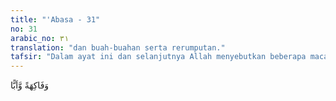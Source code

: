 ```yaml
---
title: "'Abasa - 31"
no: 31
arabic_no: ٣١
translation: "dan buah-buahan serta rerumputan."
tafsir: "Dalam ayat ini dan selanjutnya Allah menyebutkan beberapa macam tumbuh-tumbuhan: pertama, Allah menumbuhkan di bumi biji-bijian seperti gandum, padi, dan lain-lainnya yang menjadi makanan pokok.\n\nKedua dan ketiga, Allah menumbuhkan pula buah anggur dan bermacam sayuran yang dapat dimakan secara langsung.\n\nKeempat dan kelima, buah zaitun dan pohon kurma.\n\nKeenam, kebun-kebun yang besar, tinggi, dan lebat buahnya. Tidak hanya buahnya yang dapat dimanfaatkan, tetapi pohonnya pun dapat dijadikan bahan bangunan dan alat-alat perumahan.\n\nKetujuh, bermacam-macam buah-buahan yang lain, seperti buah pir, apel, mangga, dan sebagainya.\n\nKedelapan, berbagai macam rumput-rumputan.\n\nAir yang turun dari langit dan perannya dalam \"menghidupkan tanah yang mati\" secara jelas diuraikan pada Surah al-Furqan/25: 48-49. Apa kandungan dari air hujan sehingga dapat digunakan untuk tumbuhnya tumbuhan ada pada Surah Qaf/50: 9. \n\nSedangkan uraian bagaimana bumi \"terbelah\", di samping ayat di atas, juga terdapat pada Surah Fussilat/41: 39, sebagaimana pada penggalannya: \"Dan di antara ayat-ayat-Nya adalah engkau melihat bumi kering tandus maka apabila telah Kami turunkan air di atasnya, niscaya ia bergerak dan mengembang.\"\n\nAyat tersebut menerangkan apa yang akan terjadi pada tanah yang kering apabila butiran hujan jatuh di atasnya. Ayat tersebut juga menjelaskan adanya tiga tahap bagaimana perkembangan tumbuhan sampai dengan menghasilkan buah.\n\nTingkat-tingkat perkembangan tumbuhan yang dijelaskan oleh ayat di atas adalah demikian:\n\nPertama: Bergeraknya tanah. Apa yang dimaksud dengan bergeraknya tanah adalah gerakan partikel tanah. Partikel ini terdiri dari lapisan-lapisan yang terdiri atas bahan silika dan alumina. Ketika air masuk ke lapisan-lapisan partikel, maka akan terjadi pembengkakan dari partikel-partikel pembentuk lumpur. Hal ini dapat dijelaskan demikian:\n\n1.Muatan listrik elektrostatis yang ada di permukaan partikel (yang terjadi setelah kehadiran air) akan mengakibatkan terganggunya stabilitas. Partikel ini akan bergerak terus, sebelum ada stabilisator yang berupa partikel yang bermuatan listrik yang berlawanan. Di sini kita seharusnya bersyukur, tentang bagaimana Allah telah menciptakan semuanya dalam pasangan-pasangan, sehingga mendatangkan suasana yang stabil dan sentosa. Termasuk dalam hal ini adalah muatan listrik\n\n2.Pergerakan partikel tanah juga disebabkan karena adanya tabrakan dengan partikel air. Pergerakan partikel air yang tidak teratur menyebabkan partikel tanah bergerak ke semua arah. Gerakan yang demikian ini ditemukan oleh seorang ahli tumbuhan bernama Robert Brown pada tahun 1828. Pergerakannya sangat tergantung pada kecepatan dan jumlah partikel air. Dengan demikian, pergerakan yang terjadi adalah interaksi langsung antara partikel tanah dan partikel air.\n\nKedua: Mengembangnya tanah. Apa yang dimaksud dengan mengembangnya tanah adalah mengembangnya partikel tanah. Partikel tanah akan bertambah tebal. Dengan demikian, tanah akan mengembang, sejalan dengan mengembangnya partikel tanah. Telah dikemukakan sebelumnya bahwa partikel tanah terdiri atas lapisan-lapisan yang berhubungan satu sama lain. Antara lapisan satu dan lainnya terdapat pori-pori. Ke dalam pori-pori inilah air dan ion-ion yang terlarut akan masuk. Dengan bentuk pori-pori yang sangat sempit dan adanya medan elektrostatis di permukaan lapisan, maka air seperti di taruh dalam botol, dan tidak mengalir ke luar. Dengan kata lain, air akan disimpan di pori-pori di setiap lapisan.\n\nKetiga: Tahap Perkecambahan. Tahap perkecambahan biji terjadi saat air sudah tersedia. Saat air sudah pada tahap cukup, maka embrio yang ada di dalam biji akan menjadi aktif dan menyerap matrial nutrisi yang sederhana (material nutrisi kompleks dipecah menjadi sederhana dengan bantuan enzim). Pada tahap ini, bakal akar tumbuh ke bawah, bergerak di antara partikel tanah untuk mencari kawasan yang memenuhi syarat dan memperoleh nutrisi yang diperlukannya. Kemudian bakal daun akan berkembang ke atas, menembus permukaan tanah, dan mengarahkan pada sumber sinar matahari.\n\nJadi, secara singkat, tahapan-tahapan di atas dapat dijelaskan demikian. Kata \"bergerak\" jelas mengindikasikan efek dari air terhadap partikel tanah. Efek ini dapat terjadi sebagai akibat adanya muatan listrik elektrostatis atau benturan langsung antara partikel-partikel air dan tanah. Sedangkan kata \"membengkak\" mengacu pada menebalnya partikel tanah karena terperangkapnya air di antara lapisan-lapisan pembentuk partikel tanah. Dengan demikian, partikel tanah berfungsi sebagai reservoar air, tempat menyimpan air. Ini sesuai dengan ayat berikut: \n\nDan Kami turunkan air dari langit dengan suatu ukuran; lalu Kami jadikan air itu menetap di bumi, dan pasti Kami berkuasa melenyapkannya. (al-Mu'minun/23: 18)\n\nKemudian bakal akar, dan disusul bakal daun, mulai tumbuh. Anak pohon akan muncul, terus tumbuh dan memberikan hasil untuk keperluan manusia. Apakah manusia masih tidak bersyukur?\n\nMaka perhatikanlah bekas-bekas rahmat Allah, bagaimana Allah menghidupkan bumi setelah mati (kering). Sungguh, itu berarti Dia pasti (berkuasa) menghidupkan yang telah mati. Dan Dia Mahakuasa atas segala sesuatu. (ar-Rum/30: 50)"
---
```


وَفَاكِهَةً وَّاَبًّا
